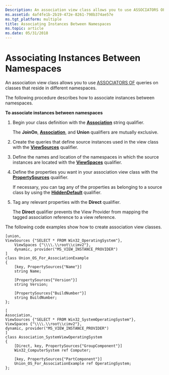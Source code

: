 ```yaml
---
Description: An association view class allows you to use ASSOCIATORS OF queries on classes that reside in different namespaces.
ms.assetid: 4af4fe1b-2b19-472e-8261-798b374ae57e
ms.tgt_platform: multiple
title: Associating Instances Between Namespaces
ms.topic: article
ms.date: 05/31/2018
---
```


# Associating Instances Between Namespaces

An association view class allows you to use [ASSOCIATORS OF](associators-of-statement.md) queries on classes that reside in different namespaces.

The following procedure describes how to associate instances between namespaces.

**To associate instances between namespaces**

1.  Begin your class definition with the [**Association**](meta-qualifiers.md) string qualifier.

    The **JoinOn**, [**Association**](meta-qualifiers.md), and **Union** qualifiers are mutually exclusive.

2.  Create the queries that define source instances used in the view class with the [**ViewSources**](viewsources-qualifier.md) qualifier.
3.  Define the names and location of the namespaces in which the source instances are located with the [**ViewSpaces**](viewspaces-qualifier.md) qualifier.
4.  Define the properties you want in your association view class with the [**PropertySources**](propertysources-qualifier.md) qualifier.

    If necessary, you can tag any of the properties as belonging to a source class by using the [**HiddenDefault**](qualifiers-specific-to-the-view-provider.md) qualifier.

5.  Tag any relevant properties with the **Direct** qualifier.

    The **Direct** qualifier prevents the View Provider from mapping the tagged association reference to a view reference.

The following code examples show how to create association view classes.

``` syntax
[union,
ViewSources {"SELECT * FROM Win32_OperatingSystem"},
    ViewSpaces {"\\\\.\\root\\cimv2"},
    dynamic, provider("MS_VIEW_INSTANCE_PROVIDER")
]
class Union_OS_For_AssociationExample
{
    [key, PropertySources{"Name"}]
    string Name;

    [PropertySources{"Version"}]
    string Version;

    [PropertySources{"BuildNumber"}]
    string BuildNumber;
};

[
Association,
ViewSources {"SELECT * FROM Win32_SystemOperatingSystem"}, 
ViewSpaces {"\\\\.\\root\\cimv2"},
dynamic, provider("MS_VIEW_INSTANCE_PROVIDER")
]
class Association_SystemViewOperatingSystem
{
    [Direct, key, PropertySources{"GroupComponent"}]
    Win32_ComputerSystem ref Computer;
    
    [key, PropertySources{"PartComponent"}]
    Union_OS_For_AssociationExample ref OperatingSystem;
};
```

 

 



